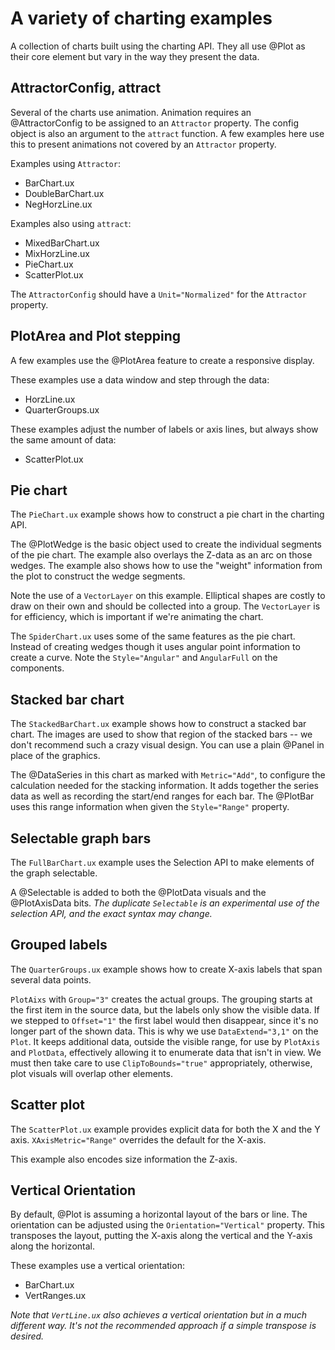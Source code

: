 # A variety of charting examples

A collection of charts built using the charting API. They all use @Plot as their core element but vary in the way they present the data.


## AttractorConfig, attract

Several of the charts use animation. Animation requires an @AttractorConfig to be assigned to an `Attractor` property. The config object is also an argument to the `attract` function. A few examples here use this to present animations not covered by an `Attractor` property.

Examples using `Attractor`:

- BarChart.ux
- DoubleBarChart.ux
- NegHorzLine.ux

Examples also using `attract`:

- MixedBarChart.ux
- MixHorzLine.ux
- PieChart.ux
- ScatterPlot.ux

The `AttractorConfig` should have a `Unit="Normalized"` for the `Attractor` property.


## PlotArea and Plot stepping

A few examples use the @PlotArea feature to create a responsive display.

These examples use a data window and step through the data:

- HorzLine.ux
- QuarterGroups.ux

These examples adjust the number of labels or axis lines, but always show the same amount of data:

- ScatterPlot.ux


## Pie chart

The `PieChart.ux` example shows how to construct a pie chart in the charting API.

The @PlotWedge is the basic object used to create the individual segments of the pie chart. The example also overlays the Z-data as an arc on those wedges. The example also shows how to use the "weight" information from the plot to construct the wedge segments.

Note the use of a `VectorLayer` on this example. Elliptical shapes are costly to draw on their own and should be collected into a group. The `VectorLayer` is for efficiency, which is important if we're animating the chart.

The `SpiderChart.ux` uses some of the same features as the pie chart. Instead of creating wedges though it uses angular point information to create a curve. Note the `Style="Angular"` and `AngularFull` on the components.


## Stacked bar chart

The `StackedBarChart.ux` example shows how to construct a stacked bar chart. The images are used to show that region of the stacked bars -- we don't recommend such a crazy visual design. You can use a plain @Panel in place of the graphics.

The @DataSeries in this chart as marked with `Metric="Add"`, to configure the calculation needed for the stacking information. It adds together the series data as well as recording the start/end ranges for each bar. The @PlotBar uses this range information when given the `Style="Range"` property.


## Selectable graph bars

The `FullBarChart.ux` example uses the Selection API to make elements of the graph selectable. 

A @Selectable is added to both the @PlotData visuals and the @PlotAxisData bits. _The duplicate `Selectable` is an experimental use of the selection API, and the exact syntax may change._


## Grouped labels

The `QuarterGroups.ux` example shows how to create X-axis labels that span several data points.

`PlotAixs` with `Group="3"` creates the actual groups. The grouping starts at the first item in the source data, but the labels only show the visible data. If we stepped to `Offset="1"` the first label would then disappear, since it's no longer part of the shown data. This is why we use `DataExtend="3,1"` on the `Plot`. It keeps additional data, outside the visible range,  for use by `PlotAxis` and `PlotData`, effectively allowing it to enumerate data that isn't in view. We must then take care to use `ClipToBounds="true"` appropriately, otherwise, plot visuals will overlap other elements.


## Scatter plot

The `ScatterPlot.ux` example provides explicit data for both the X and the Y axis. `XAxisMetric="Range"` overrides the default for the X-axis.

This example also encodes size information the Z-axis.


## Vertical Orientation

By default, @Plot is assuming a horizontal layout of the bars or line. The orientation can be adjusted using the `Orientation="Vertical"` property. This transposes the layout, putting the X-axis along the vertical and the Y-axis along the horizontal.

These examples use a vertical orientation:

- BarChart.ux
- VertRanges.ux

_Note that `VertLine.ux` also achieves a vertical orientation but in a much different way. It's not the recommended approach if a simple transpose is desired._
